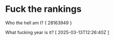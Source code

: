 # Fuck the rankings

Who the hell am I?
{ 28163949 }

What fucking year is it?
[ 2025-03-13T12:26:40Z ]
